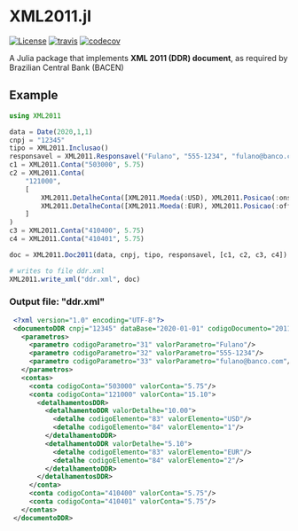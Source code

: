 # XML2011.jl

[![License][license-img]](LICENSE)
[![travis][travis-img]][travis-url]
[![codecov][codecov-img]][codecov-url]

[license-img]: http://img.shields.io/badge/license-MIT-brightgreen.svg?style=flat-square
[travis-img]: https://img.shields.io/travis/lucasprocessi/XML2011.jl/master.svg?logo=travis&label=Linux&style=flat-square
[travis-url]: https://travis-ci.org/lucasprocessi/XML2011.jl
[codecov-img]: https://img.shields.io/codecov/c/github/lucasprocessi/XML2011.jl/master.svg?label=codecov&style=flat-square
[codecov-url]: http://codecov.io/github/lucasprocessi/XML2011.jl?branch=master

A Julia package that implements **XML 2011 (DDR) document**, as required by Brazilian Central Bank (BACEN)

## Example

```julia
using XML2011

data = Date(2020,1,1)
cnpj = "12345"
tipo = XML2011.Inclusao()
responsavel = XML2011.Responsavel("Fulano", "555-1234", "fulano@banco.com")
c1 = XML2011.Conta("503000", 5.75)
c2 = XML2011.Conta(
    "121000",
    [
        XML2011.DetalheConta([XML2011.Moeda(:USD), XML2011.Posicao(:onshore)], 10.00),
        XML2011.DetalheConta([XML2011.Moeda(:EUR), XML2011.Posicao(:offshore)], 5.10)
    ]
)
c3 = XML2011.Conta("410400", 5.75)
c4 = XML2011.Conta("410401", 5.75)

doc = XML2011.Doc2011(data, cnpj, tipo, responsavel, [c1, c2, c3, c4])

# writes to file ddr.xml
XML2011.write_xml("ddr.xml", doc)
```

### Output file: "ddr.xml"

```xml
 <?xml version="1.0" encoding="UTF-8"?>
 <documentoDDR cnpj="12345" dataBase="2020-01-01" codigoDocumento="2011" tipoEnvio="I">
   <parametros>
     <parametro codigoParametro="31" valorParametro="Fulano"/>
     <parametro codigoParametro="32" valorParametro="555-1234"/>
     <parametro codigoParametro="33" valorParametro="fulano@banco.com"/>
   </parametros>
   <contas>
     <conta codigoConta="503000" valorConta="5.75"/>
     <conta codigoConta="121000" valorConta="15.10">
       <detalhamentosDDR>
         <detalhamentoDDR valorDetalhe="10.00">
           <detalhe codigoElemento="83" valorElemento="USD"/>
           <detalhe codigoElemento="84" valorElemento="1"/>
         </detalhamentoDDR>
         <detalhamentoDDR valorDetalhe="5.10">
           <detalhe codigoElemento="83" valorElemento="EUR"/>
           <detalhe codigoElemento="84" valorElemento="2"/>
         </detalhamentoDDR>
       </detalhamentosDDR>
     </conta>
     <conta codigoConta="410400" valorConta="5.75"/>
     <conta codigoConta="410401" valorConta="5.75"/>
   </contas>
 </documentoDDR>
```
